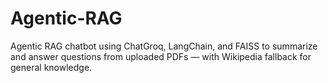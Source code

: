 # Agentic-RAG
Agentic RAG chatbot using ChatGroq, LangChain, and FAISS to summarize and answer questions from uploaded PDFs — with Wikipedia fallback for general knowledge.
